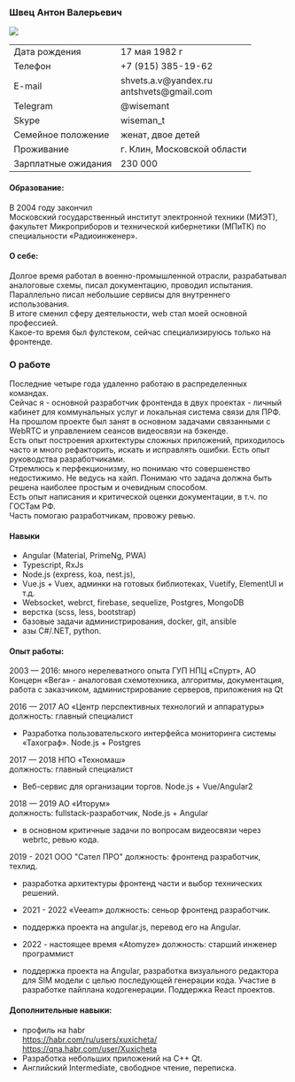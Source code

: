### Швец Антон Валерьевич
<img src="https://avatars1.githubusercontent.com/u/35596024?s=400&u=f1b1ce9566e7fb7d7fd8d4d10a05a456b8a3e87c&v=4">
<table>
  <tr>
    <td>Дата рождения</td>
    <td>17 мая 1982 г</td>
  </tr>
  <tr>
    <td>Телефон</td>
    <td>+7 (915) 385-19-62</td>
  </tr>
  <tr>
    <td>E-mail</td>
    <td>shvets.a.v@yandex.ru<br>antshvets@gmail.com</td>
  </tr>
  <tr>
    <td>Telegram</td>
    <td>@wisemant</td>
  </tr>
  <tr>
    <td>Skype</td>
    <td>wiseman_t</td>
  </tr>
  <tr>
    <td>Семейное положение</td>
    <td>женат, двое детей</td>
  </tr>
  <tr>
    <td>Проживание</td>
    <td>г. Клин, Московской области</td>
  </tr>
  <tr>
    <td>Зарплатные ожидания</td>
    <td>230 000</td>
  </tr>
</table>

#### Образование:
В 2004 году закончил<br>
Московский государственный институт электронной техники (МИЭТ),<br>
факультет Микроприборов и технической кибернетики (МПиТК) по специальности «Радиоинженер».
#### О себе:
Долгое время работал в военно-промышленной отрасли, разрабатывал аналоговые схемы, писал документацию, проводил испытания. Параллельно писал небольшие сервисы для внутреннего использования.<br>
В итоге сменил сферу деятельности, web стал моей основной профессией.<br>
Какое-то время был фулстеком, сейчас специализируюсь только на фронтенде.

### О работе
Последние четыре года удаленно работаю в распределенных командах. <br>
Сейчас я - основной разработчик фронтенда в двух проектах - личный кабинет для коммунальных услуг и локальная система связи для ПРФ.
На прошлом проекте был занят в основном задачами связанными с WebRTC и управлением сеансов видеосвязи на бэкенде.<br>
Есть опыт построения архитектуры сложных приложений, приходилось часто и много рефакторить, искать и исправлять ошибки. Есть опыт руководства разработчиками.<br>
Стремлюсь к перфекционизму, но понимаю что совершенство недостижимо. Не ведусь на хайп. Понимаю что задача должна быть решена наиболее простым и очевидным способом.<br>
Есть опыт написания и критической оценки документации, в т.ч. по ГОСТам РФ.<br>
Часть помогаю разработчикам, провожу ревью.<br>

#### Навыки
* Angular (Material, PrimeNg, PWA) <br>
* Typescript, RxJs <br>
* Node.js (express, koa, nest.js),<br>
* Vue.js + Vuex,  админки на готовых библиотеках, Vuetify, ElementUI и т.д.<br>
* Websocket, webrct, firebase, sequelize, Postgres, MongoDB<br>
* верстка (scss, less, bootstrap)<br>
* базовые задачи администрирования, docker, git, ansible<br>
* азы C#/.NET, python.

#### Опыт работы:
2003 — 2016:  много нерелеватного опыта ГУП НПЦ «Спурт», АО Концерн «Вега» - аналоговая схемотехника, алгоритмы, документация, работа с заказчиком, администрирование серверов, приложения на Qt<br>

2016 — 2017	АО «Центр перспективных технологий и аппаратуры»<br>
должность: главный специалист<br>
*	Разработка пользовательского интерфейса мониторинга системы «Тахограф». Node.js + Postgres

2017 — 2018 НПО «Техномаш»<br>
должность: главный специалист<br>
* Веб-сервис для организации торгов. Node.js + Vue/Angular2

2018 — 2019 АО «Иторум»<br>
должность: fullstack-разработчик, Node.js + Angular<br>
* в основном критичные задачи по вопросам видеосвязи через webrtc, ревью кода.

2019 - 2021 ООО "Сател ПРО"
должность: фронтенд разработчик, техлид.
* разработка архитектуры фронтенд части и выбор технических решений.

* 2021 - 2022 «Veeam»
должность: сеньор фронтенд разработчик.
* поддержка проекта на angular.js, перевод его на Angular.

* 2022 - настоящее время «Atomyze»
должность: старший инженер программист
* поддержка проекта на Angular, разработка визуального редактора для SIM модели с целью последующей генерации кода. Участие в разработке пайплана кодогенерации. Поддержка React проектов.

#### Дополнительные навыки:
* профиль на habr <br>
    https://habr.com/ru/users/xuxicheta/   
    https://qna.habr.com/user/Xuxicheta
* Разработка небольших приложений на C++ Qt.
* Английский Intermediate, свободное чтение, переписка.
